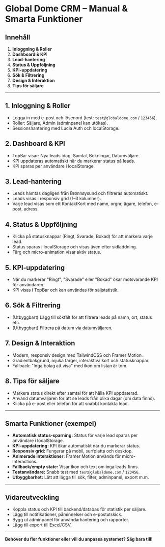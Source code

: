 # Global Dome CRM – Manual & Smarta Funktioner

## Innehåll
1. **Inloggning & Roller**
2. **Dashboard & KPI**
3. **Lead-hantering**
4. **Status & Uppföljning**
5. **KPI-uppdatering**
6. **Sök & Filtrering**
7. **Design & Interaktion**
8. **Tips för säljare**

---

## 1. Inloggning & Roller
- Logga in med e-post och lösenord (test: `test@globaldome.com` / `123456`).
- Roller: Säljare, Admin (adminpanel kan utökas).
- Sessionshantering med Lucia Auth och localStorage.

## 2. Dashboard & KPI
- TopBar visar: Nya leads idag, Samtal, Bokningar, Datumväljare.
- KPI uppdateras automatiskt när du markerar status på leads.
- KPI sparas per användare i localStorage.

## 3. Lead-hantering
- Leads hämtas dagligen från Brønnøysund och filtreras automatiskt.
- Leads visas i responsiv grid (1–3 kolumner).
- Varje lead visas som ett KontaktKort med namn, orgnr, ägare, telefon, e-post, adress.

## 4. Status & Uppföljning
- Klicka på statusknappar (Ringt, Svarade, Bokad) för att markera varje lead.
- Status sparas i localStorage och visas även efter sidladdning.
- Färg och micro-animation visar aktiv status.

## 5. KPI-uppdatering
- När du markerar "Ringt", "Svarade" eller "Bokad" ökar motsvarande KPI för användaren.
- KPI visas i TopBar och kan användas för säljstatistik.

## 6. Sök & Filtrering
- (Utbyggbart) Lägg till sökfält för att filtrera leads på namn, ort, status etc.
- (Utbyggbart) Filtrera på datum via datumväljaren.

## 7. Design & Interaktion
- Modern, responsiv design med TailwindCSS och Framer Motion.
- Gradientbakgrund, mjuka färger, interaktiva kort och statusknappar.
- Fallback: "Inga bolag att visa" med ikon om listan är tom.

## 8. Tips för säljare
- Markera status direkt efter samtal för att hålla KPI uppdaterad.
- Använd datumväljaren för att se leads från olika dagar (om data finns).
- Klicka på e-post eller telefon för att snabbt kontakta lead.

---

## Smarta Funktioner (exempel)
- **Automatisk status-sparning:** Status för varje lead sparas per användare i localStorage.
- **KPI-uppdatering:** KPI ökar automatiskt när du markerar status.
- **Responsiv grid:** Fungerar på mobil, surfplatta och desktop.
- **Animerade interaktioner:** Framer Motion används för micro-interactions.
- **Fallback/empty state:** Visar ikon och text om inga leads finns.
- **Testanvändare:** Snabb test med `test@globaldome.com` / `123456`.
- **Utbyggbarhet:** Lätt att lägga till sök, filter, adminpanel, export m.m.

---

## Vidareutveckling
- Koppla status och KPI till backend/databas för statistik per säljare.
- Lägg till notifikationer, påminnelser och e-postutskick.
- Bygg ut adminpanel för användarhantering och rapporter.
- Lägg till export till Excel/CSV.

---

**Behöver du fler funktioner eller vill du anpassa systemet? Säg bara till!**
